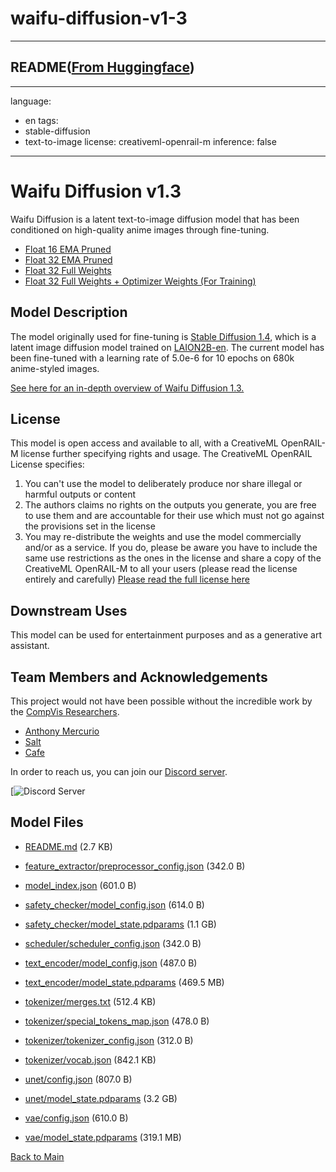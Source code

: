 
# waifu-diffusion-v1-3
---


## README([From Huggingface](https://huggingface.co/hakurei/waifu-diffusion-v1-3))

---
language:
- en
tags:
- stable-diffusion
- text-to-image
license: creativeml-openrail-m
inference: false

---

# Waifu Diffusion v1.3

Waifu Diffusion is a latent text-to-image diffusion model that has been conditioned on high-quality anime images through fine-tuning.

- [Float 16 EMA Pruned](https://huggingface.co/hakurei/waifu-diffusion-v1-3/blob/main/wd-v1-3-float16.ckpt)
- [Float 32 EMA Pruned](https://huggingface.co/hakurei/waifu-diffusion-v1-3/blob/main/wd-v1-3-float32.ckpt)
- [Float 32 Full Weights](https://huggingface.co/hakurei/waifu-diffusion-v1-3/blob/main/wd-v1-3-full.ckpt)
- [Float 32 Full Weights + Optimizer Weights (For Training)](https://huggingface.co/hakurei/waifu-diffusion-v1-3/blob/main/wd-v1-3-full-opt.ckpt)

## Model Description

The model originally used for fine-tuning is [Stable Diffusion 1.4](https://huggingface.co/CompVis/stable-diffusion-v1-4), which is a latent image diffusion model trained on [LAION2B-en](https://huggingface.co/datasets/laion/laion2B-en). The current model has been fine-tuned with a learning rate of 5.0e-6 for 10 epochs on 680k anime-styled images.

[See here for an in-depth overview of Waifu Diffusion 1.3.](https://gist.github.com/harubaru/f727cedacae336d1f7877c4bbe2196e1)

## License

This model is open access and available to all, with a CreativeML OpenRAIL-M license further specifying rights and usage.
The CreativeML OpenRAIL License specifies: 

1. You can't use the model to deliberately produce nor share illegal or harmful outputs or content 
2. The authors claims no rights on the outputs you generate, you are free to use them and are accountable for their use which must not go against the provisions set in the license
3. You may re-distribute the weights and use the model commercially and/or as a service. If you do, please be aware you have to include the same use restrictions as the ones in the license and share a copy of the CreativeML OpenRAIL-M to all your users (please read the license entirely and carefully)
[Please read the full license here](https://huggingface.co/spaces/CompVis/stable-diffusion-license)

## Downstream Uses

This model can be used for entertainment purposes and as a generative art assistant.

## Team Members and Acknowledgements

This project would not have been possible without the incredible work by the [CompVis Researchers](https://ommer-lab.com/).

- [Anthony Mercurio](https://github.com/harubaru)
- [Salt](https://github.com/sALTaccount/)
- [Cafe](https://twitter.com/cafeai_labs)

In order to reach us, you can join our [Discord server](https://discord.gg/touhouai).

[![![Discord Server](https://discordapp.com/api/guilds/930499730843250783/widget.png?style=banner2)](https://discord.gg/touhouai)



## Model Files

- [README.md](https://paddlenlp.bj.bcebos.com/models/community/hakurei/waifu-diffusion-v1-3/README.md) (2.7 KB)

- [feature_extractor/preprocessor_config.json](https://paddlenlp.bj.bcebos.com/models/community/hakurei/waifu-diffusion-v1-3/feature_extractor/preprocessor_config.json) (342.0 B)

- [model_index.json](https://paddlenlp.bj.bcebos.com/models/community/hakurei/waifu-diffusion-v1-3/model_index.json) (601.0 B)

- [safety_checker/model_config.json](https://paddlenlp.bj.bcebos.com/models/community/hakurei/waifu-diffusion-v1-3/safety_checker/model_config.json) (614.0 B)

- [safety_checker/model_state.pdparams](https://paddlenlp.bj.bcebos.com/models/community/hakurei/waifu-diffusion-v1-3/safety_checker/model_state.pdparams) (1.1 GB)

- [scheduler/scheduler_config.json](https://paddlenlp.bj.bcebos.com/models/community/hakurei/waifu-diffusion-v1-3/scheduler/scheduler_config.json) (342.0 B)

- [text_encoder/model_config.json](https://paddlenlp.bj.bcebos.com/models/community/hakurei/waifu-diffusion-v1-3/text_encoder/model_config.json) (487.0 B)

- [text_encoder/model_state.pdparams](https://paddlenlp.bj.bcebos.com/models/community/hakurei/waifu-diffusion-v1-3/text_encoder/model_state.pdparams) (469.5 MB)

- [tokenizer/merges.txt](https://paddlenlp.bj.bcebos.com/models/community/hakurei/waifu-diffusion-v1-3/tokenizer/merges.txt) (512.4 KB)

- [tokenizer/special_tokens_map.json](https://paddlenlp.bj.bcebos.com/models/community/hakurei/waifu-diffusion-v1-3/tokenizer/special_tokens_map.json) (478.0 B)

- [tokenizer/tokenizer_config.json](https://paddlenlp.bj.bcebos.com/models/community/hakurei/waifu-diffusion-v1-3/tokenizer/tokenizer_config.json) (312.0 B)

- [tokenizer/vocab.json](https://paddlenlp.bj.bcebos.com/models/community/hakurei/waifu-diffusion-v1-3/tokenizer/vocab.json) (842.1 KB)

- [unet/config.json](https://paddlenlp.bj.bcebos.com/models/community/hakurei/waifu-diffusion-v1-3/unet/config.json) (807.0 B)

- [unet/model_state.pdparams](https://paddlenlp.bj.bcebos.com/models/community/hakurei/waifu-diffusion-v1-3/unet/model_state.pdparams) (3.2 GB)

- [vae/config.json](https://paddlenlp.bj.bcebos.com/models/community/hakurei/waifu-diffusion-v1-3/vae/config.json) (610.0 B)

- [vae/model_state.pdparams](https://paddlenlp.bj.bcebos.com/models/community/hakurei/waifu-diffusion-v1-3/vae/model_state.pdparams) (319.1 MB)


[Back to Main](../../)